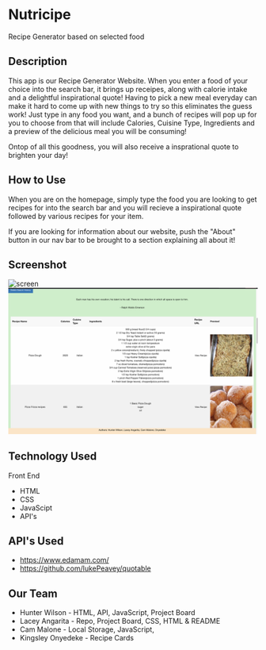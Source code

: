 # Nutricipe
Recipe Generator based on selected food  

## Description

This app is our Recipe Generator Website. When you enter a food of your choice into the search bar, it brings up receipes, along with calorie intake and a delightful inspirational quote! 
Having to pick a new meal everyday can make it hard to come up with new things to try so this eliminates the guess work! Just type in any food you want, and a bunch of recipes will pop up for you to choose from that will include Calories, Cuisine Type, Ingredients and a preview of the delicious meal you will be consuming! 

Ontop of all this goodness, you will also receive a insprational quote to brighten your day! 

## How to Use

When you are on the homepage, simply type the food you are looking to get recipes for into the search bar and you will recieve 
a inspirational quote followed by various recipes for your item. 

If you are looking for information about our website, push the "About" button in our nav bar to be brought to a section explaining
all about it! 


## Screenshot
 ![screen](./assets/Images/first.png)
![screen](./assets/Images/Second.png)

## Technology Used 
Front End 

* HTML
* CSS
* JavaScipt
* API's

## API's Used 

* https://www.edamam.com/
* https://github.com/lukePeavey/quotable

## Our Team

* Hunter Wilson - HTML, API, JavaScript, Project Board
* Lacey Angarita - Repo, Project Board, CSS, HTML & README
* Cam Malone - Local Storage, JavaScript, 
* Kingsley Onyedeke - Recipe Cards

